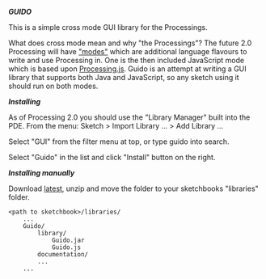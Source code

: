 ***GUIDO***
	
This is a simple cross mode GUI library for the Processings.

What does cross mode mean and why "the Processings"?
The future 2.0 Processing will have ["modes"](http://wiki.processing.org/w/JavaScript) which are additional language flavours to write and use Processing in. One is the then included JavaScript mode which is based upon [Processing.js](https://github.com/processing-js/processing-js). Guido is an attempt at writing a GUI library that supports both Java and JavaScript, so any sketch using it should run on both modes.
	
***Installing***

As of Processing 2.0 you should use the "Library Manager" built into the PDE. From the menu:
Sketch > Import Library ... > Add Library ...

Select "GUI" from the filter menu at top, or type guido into search.

Select "Guido" in the list and click "Install" button on the right.
 
***Installing manually***

Download [latest](https://github.com/fjenett/Guido/Guido.zip), unzip and move the folder to your sketchbooks "libraries" folder.
	
	<path to sketchbook>/libraries/
		...
		Guido/
			library/
				Guido.jar
				Guido.js
			documentation/
			...
		...